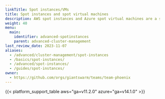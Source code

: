 ```yaml
---
linkTitle: Spot instances/VMs
title: Spot instances and spot virtual machines
description: AWS spot instances and Azure spot virtual machines are a simple way to save on compute cost, if your use case permits it. Here you find documentation for using them with Giant Swarm Kubernetes clusters.
weight: 40
menu:
  main:
    identifier: advanced-spotinstances
    parent: advanced-cluster-management
last_review_date: 2023-11-07
aliases:
  - /advanced/cluster-management/spot-instances
  - /basics/spot-instances/
  - /advanced/spot-instances/
  - /guides/spot-instances/
owner:
  - https://github.com/orgs/giantswarm/teams/team-phoenix
---
```


{{< platform_support_table aws="ga=v11.2.0" azure="ga=v14.1.0" >}}

